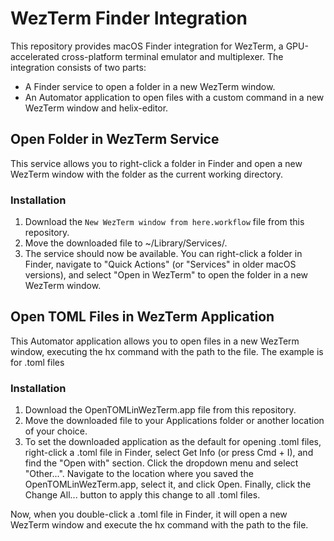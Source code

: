 # WezTerm Finder Integration

This repository provides macOS Finder integration for WezTerm, a GPU-accelerated cross-platform terminal emulator and multiplexer. The integration consists of two parts:

 - A Finder service to open a folder in a new WezTerm window.
 - An Automator application to open files with a custom command in a new WezTerm window and helix-editor.

## Open Folder in WezTerm Service

This service allows you to right-click a folder in Finder and open a new WezTerm window with the folder as the current working directory.

### Installation

1. Download the `New WezTerm window from here.workflow` file from this repository.
2. Move the downloaded file to ~/Library/Services/.
3. The service should now be available. You can right-click a folder in Finder, navigate to "Quick Actions" (or "Services" in older macOS versions), and select "Open in WezTerm" to open the folder in a new WezTerm window.

## Open TOML Files in WezTerm Application

This Automator application allows you to open files in a new WezTerm window, executing the hx command with the path to the file. The example is for .toml files

### Installation

1. Download the OpenTOMLinWezTerm.app file from this repository.
2. Move the downloaded file to your Applications folder or another location of your choice.
3. To set the downloaded application as the default for opening .toml files, right-click a .toml file in Finder, select Get Info (or press Cmd + I), and find the "Open with" section. Click the dropdown menu and select "Other...". Navigate to the location where you saved the OpenTOMLinWezTerm.app, select it, and click Open. Finally, click the Change All... button to apply this change to all .toml files.

Now, when you double-click a .toml file in Finder, it will open a new WezTerm window and execute the hx command with the path to the file.